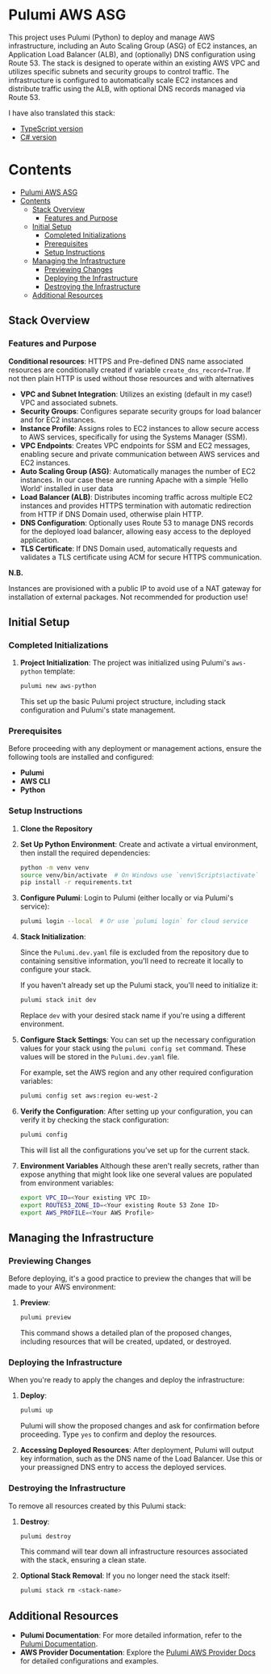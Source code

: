 # Pulumi AWS ASG

This project uses Pulumi (Python) to deploy and manage AWS infrastructure, including an Auto Scaling Group (ASG) of EC2 instances, an Application Load Balancer (ALB), and (optionally) DNS configuration using Route 53. The stack is designed to operate within an existing AWS VPC and utilizes specific subnets and security groups to control traffic. The infrastructure is configured to automatically scale EC2 instances and distribute traffic using the ALB, with optional DNS records managed via Route 53.

I have also translated this stack:
- [TypeScript version](https://github.com/joshuamkite/pulumi-typescript-aws-asg-ec2-webserver)
- [C# version](https://github.com/joshuamkite/pulumi-csharp-aws-asg-ec2-webserver)

# Contents

- [Pulumi AWS ASG](#pulumi-aws-asg)
- [Contents](#contents)
  - [Stack Overview](#stack-overview)
    - [Features and Purpose](#features-and-purpose)
  - [Initial Setup](#initial-setup)
    - [Completed Initializations](#completed-initializations)
    - [Prerequisites](#prerequisites)
    - [Setup Instructions](#setup-instructions)
  - [Managing the Infrastructure](#managing-the-infrastructure)
    - [Previewing Changes](#previewing-changes)
    - [Deploying the Infrastructure](#deploying-the-infrastructure)
    - [Destroying the Infrastructure](#destroying-the-infrastructure)
  - [Additional Resources](#additional-resources)

## Stack Overview

### Features and Purpose

**Conditional resources**: HTTPS and Pre-defined DNS name associated resources are conditionally created if variable `create_dns_record=True`. If not then plain HTTP is used without those resources and with alternatives

- **VPC and Subnet Integration**: Utilizes an existing (default in my case!) VPC and associated subnets.
- **Security Groups**: Configures separate security groups for load balancer and for EC2 instances.
- **Instance Profile**: Assigns roles to EC2 instances to allow secure access to AWS services, specifically for using the Systems Manager (SSM).
- **VPC Endpoints**: Creates VPC endpoints for SSM and EC2 messages, enabling secure and private communication between AWS services and EC2 instances.
- **Auto Scaling Group (ASG)**: Automatically manages the number of EC2 instances. In our case these are running Apache with a simple 'Hello World' installed in user data
- **Load Balancer (ALB)**: Distributes incoming traffic across multiple EC2 instances and provides HTTPS termination with automatic redirection from HTTP if DNS Domain used, otherwise plain HTTP.
- **DNS Configuration**: Optionally uses Route 53 to manage DNS records for the deployed load balancer, allowing easy access to the deployed application.
- **TLS Certificate**:  If DNS Domain used, automatically requests and validates a TLS certificate using ACM for secure HTTPS communication.

**N.B.**

Instances are provisioned with a public IP to avoid use of a NAT gateway for installation of external packages. Not recommended for production use!

## Initial Setup

### Completed Initializations

1. **Project Initialization**:
   The project was initialized using Pulumi's `aws-python` template:
   ```bash
   pulumi new aws-python
   ```
   This set up the basic Pulumi project structure, including stack configuration and Pulumi's state management.

### Prerequisites

Before proceeding with any deployment or management actions, ensure the following tools are installed and configured:

- **Pulumi**
- **AWS CLI** 
- **Python**
  
### Setup Instructions

1. **Clone the Repository**

2. **Set Up Python Environment**:
   Create and activate a virtual environment, then install the required dependencies:
   ```bash
   python -m venv venv
   source venv/bin/activate  # On Windows use `venv\Scripts\activate`
   pip install -r requirements.txt
   ```

3. **Configure Pulumi**:
   Login to Pulumi (either locally or via Pulumi's service):
   ```bash
   pulumi login --local  # Or use `pulumi login` for cloud service
   ```

4. **Stack Initialization**:

   Since the `Pulumi.dev.yaml` file is excluded from the repository due to containing sensitive information, you'll need to recreate it locally to configure your stack.

   If you haven't already set up the Pulumi stack, you'll need to initialize it:
   ```bash
   pulumi stack init dev
   ```
   Replace `dev` with your desired stack name if you're using a different environment.

5. **Configure Stack Settings**:
   You can set up the necessary configuration values for your stack using the `pulumi config set` command. These values will be stored in the `Pulumi.dev.yaml` file.

   For example, set the AWS region and any other required configuration variables:
   ```bash
   pulumi config set aws:region eu-west-2
   ```

6. **Verify the Configuration**:
   After setting up your configuration, you can verify it by checking the stack configuration:
   ```bash
   pulumi config
   ```
   This will list all the configurations you’ve set up for the current stack.

7. **Environment Variables**
   Although these aren't really secrets, rather than expose anything that might look like one several values are populated from environment variables:

   ```bash
   export VPC_ID=<Your existing VPC ID>
   export ROUTE53_ZONE_ID=<Your existing Route 53 Zone ID>
   export AWS_PROFILE=<Your AWS Profile>
   ```

## Managing the Infrastructure

### Previewing Changes

Before deploying, it's a good practice to preview the changes that will be made to your AWS environment:

1. **Preview**:
   ```bash
   pulumi preview
   ```
   This command shows a detailed plan of the proposed changes, including resources that will be created, updated, or destroyed.

### Deploying the Infrastructure

When you're ready to apply the changes and deploy the infrastructure:

1. **Deploy**:
   ```bash
   pulumi up
   ```
   Pulumi will show the proposed changes and ask for confirmation before proceeding. Type `yes` to confirm and deploy the resources.

2. **Accessing Deployed Resources**:
   After deployment, Pulumi will output key information, such as the DNS name of the Load Balancer. Use this or your preassigned DNS entry to access the deployed services.

### Destroying the Infrastructure

To remove all resources created by this Pulumi stack:

1. **Destroy**:
   ```bash
   pulumi destroy
   ```
   This command will tear down all infrastructure resources associated with the stack, ensuring a clean state.

2. **Optional Stack Removal**:
   If you no longer need the stack itself:
   ```bash
   pulumi stack rm <stack-name>
   ```

## Additional Resources

- **Pulumi Documentation**: For more detailed information, refer to the [Pulumi Documentation](https://www.pulumi.com/docs/).
- **AWS Provider Documentation**: Explore the [Pulumi AWS Provider Docs](https://www.pulumi.com/docs/intro/cloud-providers/aws/) for detailed configurations and examples.
